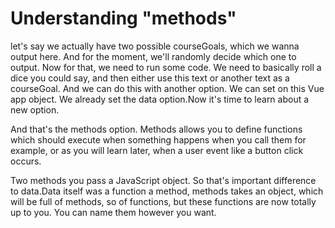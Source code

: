 # Understanding "methods"

let's say we actually have two possible courseGoals,
which we wanna output here. And for the moment, we'll randomly decide
which one to output. Now for that, we need to run some code.
We need to basically roll a dice you could say, and then either use this text or another text as a courseGoal. And we can do this with another option. We can set on this Vue app object. We already set the data option.Now it's time to learn about a new option.

And that's the methods option. Methods allows you to define functions which should execute when something happens when you call them for example, or as you will learn later, when a user event like a button click occurs.

Two methods you pass a JavaScript object. So that's important difference to data.Data itself was a function a method, methods takes an object, which will be full of methods, so of functions, but these functions are now totally up to you. You can name them however you want.



